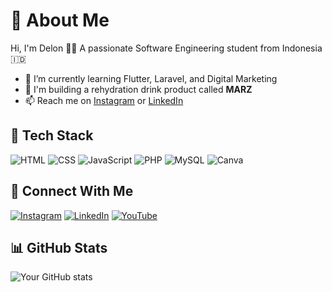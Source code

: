 # 👋 About Me
Hi, I'm Delon 👨‍💻 A passionate Software Engineering student from Indonesia 🇮🇩  
- 🌱 I’m currently learning Flutter, Laravel, and Digital Marketing
- 🚀 I'm building a rehydration drink product called **MARZ**
- 📫 Reach me on [Instagram](https://www.instagram.com/mhmmdagil_028/) or [LinkedIn](https://www.linkedin.com/in/muh-agil-zakaria-a4a278310/)

## 🚀 Tech Stack
![HTML](https://img.shields.io/badge/-HTML5-orange?style=flat&logo=html5)
![CSS](https://img.shields.io/badge/-CSS3-blue?style=flat&logo=css3)
![JavaScript](https://img.shields.io/badge/-JavaScript-yellow?style=flat&logo=javascript)
![PHP](https://img.shields.io/badge/-PHP-777bb4?style=flat&logo=php)
![MySQL](https://img.shields.io/badge/-MySQL-00758F?style=flat&logo=mysql)
![Canva](https://img.shields.io/badge/-Canva-00C4CC?style=flat&logo=canva)

## 🔗 Connect With Me
[![Instagram](https://img.shields.io/badge/-Instagram-E4405F?style=flat&logo=instagram&logoColor=white)](https://www.instagram.com/mhmmdagil_028/)
[![LinkedIn](https://img.shields.io/badge/-LinkedIn-0077B5?style=flat&logo=linkedin&logoColor=white)](https://www.linkedin.com/in/muh-agil-zakaria-a4a278310/)
[![YouTube](https://img.shields.io/badge/-YouTube-FF0000?style=flat&logo=youtube&logoColor=white)](https://www.youtube.com/@gcs_22muhagilzakaria5)

## 📊 GitHub Stats
![Your GitHub stats](https://github-readme-stats.vercel.app/api?username=delon123&show_icons=true&theme=radical)

